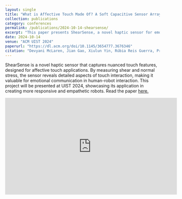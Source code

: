 ```yaml
---
layout: single
title: "What is Affective Touch Made Of? A Soft Capacitive Sensor Array Reveals the Interplay between Shear, Normal Stress and Individuality"
collection: publications
category: conferences
permalink: /publications/2024-10-14-shearsense/
excerpt: "This paper presents ShearSense, a novel haptic sensor for emotional interactions."
date: 2024-10-14
venue: "ACM UIST 2024"
paperurl: "https://dl.acm.org/doi/10.1145/3654777.3676346"
citation: "Devyani McLaren, Jian Gao, Xiulun Yin, Rúbia Reis Guerra, Preeti Vyas, Chrys Morton, Xi Laura Cang, Yizhong Chen, Yiyuan Sun, Ying Li, John David Wyndham Madden, and Karon E MacLean. 2024. What is Affective Touch Made Of? A Soft Capacitive Sensor Array Reveals the Interplay between Shear, Normal Stress and Individuality. In Proceedings of the 37th Annual ACM Symposium on User Interface Software and Technology (UIST '24). Association for Computing Machinery, New York, NY, USA, Article 52, 1–31. https://doi.org/10.1145/3654777.3676346"
---
```



ShearSense is a novel haptic sensor that captures nuanced touch features, designed for affective touch applications. By measuring shear and normal stress, the sensor reveals detailed aspects of touch interaction, making it valuable for emotional communication in human-robot interaction. This project will be presented at UIST 2024, showcasing its application in creating more responsive and empathetic robots. Read the paper <a href="https://dl.acm.org/doi/10.1145/3654777.3676346" target="_blank">here.</a>

<iframe width="560" height="315" src="https://www.youtube.com/embed/rSG6I3IIdXU" frameborder="0" allowfullscreen></iframe>